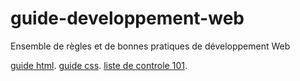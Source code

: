 # guide-developpement-web
Ensemble de règles et de bonnes pratiques de développement Web

[guide html](pour-guide-developpement/guide-html.md). 
[guide css](pour-guide-developpement/guide-css.md).
[liste de controle 101](pour-guide-developpement/liste-de-controle-101.md).
